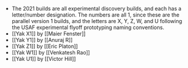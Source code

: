 - The 2021 builds are all experimental discovery builds, and each has a letter/number designation. The numbers are all 1, since these are the parallel version 1 builds, and the letters are X, Y, Z, W, and U following the USAF experimental flyoff prototyping naming conventions.
- [[Yak X1]] by [[Maier Fenster]]
- [[Yak Y1]] by [[Anuraj R]]
- [[Yak Z1]] by [[Eric Platon]]
- [[Yak W1]] by [[Venkatesh Rao]]
- [[Yak U1]] by [[Victor Hill]]
